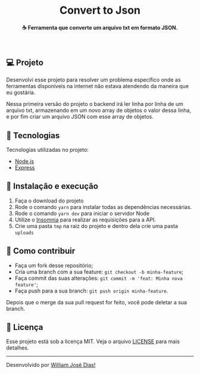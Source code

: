 <h1 align="center">
    Convert to Json
</h1>

<h4 align="center">
  ☕ Ferramenta que converte um arquivo txt em formato JSON.
</h4>

<br>

## 💻 Projeto
Desenvolvi esse projeto para resolver um problema específico onde as ferramentas disponíveis na internet não estava atendendo da maneira que eu gostária.

Nessa primeira versão do projeto o backend irá ler linha por linha de um arquivo txt, armazenando em um novo array de objetos o valor dessa linha, e por fim criar um arquivo JSON com esse array de objetos.

## :rocket: Tecnologias

Tecnologias utilizadas no projeto:

- [Node.js](https://nodejs.org/en/)
- [Express](https://expressjs.com/en/api.html)

## 🚀 Instalação e execução
1. Faça o download do projeto
2. Rode o comando `yarn` para instalar todas as dependências necessárias.
3. Rode o comando `yarn dev` para iniciar o servidor Node
3. Utilize o [Insomnia](https://insomnia.rest/) para realizar as requisições para a API.
4. Crie uma pasta `tmp` na raiz do projeto e dentro dela crie uma pasta `uploads`


## 🤔 Como contribuir

- Faça um fork desse repositório;
- Cria uma branch com a sua feature: `git checkout -b minha-feature`;
- Faça commit das suas alterações: `git commit -m 'feat: Minha nova feature'`;
- Faça push para a sua branch: `git push origin minha-feature`.

Depois que o merge da sua pull request for feito, você pode deletar a sua branch.


## :memo: Licença

Esse projeto está sob a licença MIT. Veja o arquivo [LICENSE](LICENSE.md) para mais detalhes.

---

Desenvolvido por [William José Dias!](https://github.com/WilliamWJD)